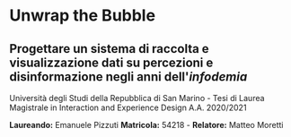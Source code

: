 # Unwrap the Bubble

## Progettare un sistema di raccolta e visualizzazione dati su percezioni e disinformazione negli anni dell'*infodemia*

Università degli Studi della Repubblica di San Marino - Tesi di Laurea Magistrale in Interaction and Experience Design A.A. 2020/2021

**Laureando:** Emanuele Pizzuti **Matricola:** 54218 - **Relatore:** Matteo Moretti
